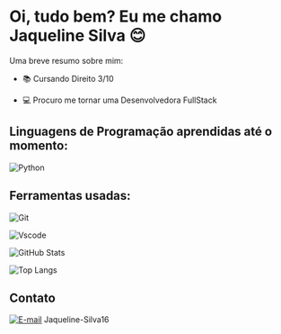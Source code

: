 
# Oi, tudo bem? Eu me chamo Jaqueline Silva 😊

Uma breve resumo sobre mim:

- 📚 Cursando Direito 3/10

- 💻 Procuro me tornar uma Desenvolvedora FullStack

## Linguagens de Programação aprendidas até o momento:

![Python](https://img.shields.io/badge/python-3670A0?style=for-the-badge&logo=python&logoColor=ffdd54)

## Ferramentas usadas:

![Git](https://img.shields.io/badge/GIT-E44C30?style=for-the-badge&logo=git&logoColor=white)

![Vscode](https://img.shields.io/badge/Vscode-007ACC?style=for-the-badge&logo=visual-studio-code&logoColor=white)


![GitHub Stats](https://github-readme-stats.vercel.app/api?username=SEUUSERNAME&theme=transparent&bg_color=000&border_color=30A3DC&show_icons=true&icon_color=30A3DC&title_color=E94D5F&text_color=FFF)

![Top Langs](https://github-readme-stats-git-masterrstaa-rickstaa.vercel.app/api/top-langs/?username=SEUUSERNAME&layout=compact&bg_color=000&border_color=30A3DC&title_color=E94D5F&text_color=FFF)

## Contato

[![E-mail](https://img.shields.io/badge/-Email-000?style=for-the-badge&logo=microsoft-outlook&logoColor=007BFF)](mailto:jaq.silva2016@hotmail.com)
Jaqueline-Silva16
